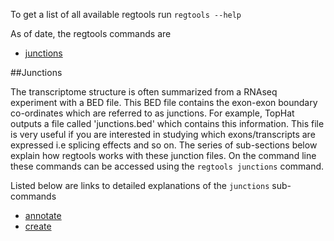 To get a list of all available regtools run `regtools --help`

As of date, the regtools commands are

- [junctions](#junctions)

##Junctions

The transcriptome structure is often summarized from a RNAseq experiment with a BED file. This BED file contains the exon-exon boundary co-ordinates which are referred to as junctions. For example, TopHat outputs a file called 'junctions.bed' which contains this information. This file is very useful if you are interested in studying which exons/transcripts are expressed i.e splicing effects and so on. The series of sub-sections below explain how regtools works with these junction files. On the command line these commands can be accessed using the `regtools junctions` command.

Listed below are links to detailed explanations of the `junctions` sub-commands

- [annotate](junctions-annotate.md)
- [create](junctions-create.md)
